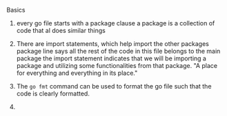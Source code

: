 Basics
  1. every go file starts with a package clause
     a package is a collection of code that al does similar things
  2. There are import statements, which help import the other packages 
     package line says all the rest of the code in this file belongs to the main package
     the import statement indicates that we will be importing a package and utilizing some functionalities from that package.
     "A place for everything and everything in its place."

  3. The `go fmt` command can be used to format the go file such that the code is clearly formatted.
  4. 

